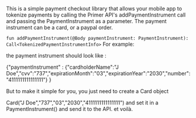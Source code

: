 This is a simple payment checkout library that allows your mobile app to tokenize payments by calling the Primer API's addPaymentInstrument call and passing the PaymentInstrument as a parameter. The payment instrument can be a card, or a paypal order.

`fun addPaymentInstrument(@Body paymentInstrument: PaymentInstrument): Call<TokenizedPaymentInstrumentInfo>`
For example:

the payment instrument should look like :

{"paymentInstrument" : {"cardholderName":"J Doe","cvv":"737","expirationMonth":"03","expirationYear":"2030","number":"4111111111111111"} }

But to make it simple for you, you just need to create a Card object

Card("J Doe","737","03","2030","4111111111111111") and set it in a PaymentInstrument() and send it to the API. et voilà.
